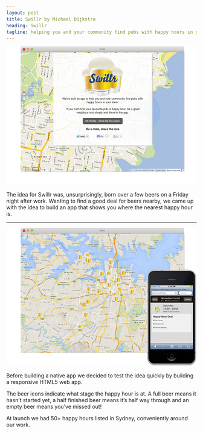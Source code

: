 ```yaml
---
layout: post
title: Swillr by Michael Dijkstra
heading: Swillr
tagline: helping you and your community find pubs with happy hours in your town
---
```


![Swillr Home](/assets/img/swillr/home.jpg)

The idea for Swillr was, unsurprisingly, born over a few beers on a Friday night after work. Wanting to find a good deal for beers nearby, we came up with the idea to build an app that shows you where the nearest happy hour is.

***

![Swillr App](/assets/img/swillr/app.jpg)

Before building a native app we decided to test the idea quickly by building a responsive HTML5 web app.

The beer icons indicate what stage the happy hour is at. A full beer means it hasn’t started yet, a half finished beer means it’s half way through and an empty beer means you’ve missed out!

At launch we had 50+ happy hours listed in Sydney, conveniently around our work.
